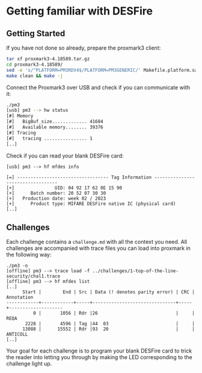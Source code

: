 # Getting familiar with DESFire

## Getting Started

If you have not done so already, prepare the proxmark3 client:

```bash
tar xf proxmark3-4.18589.tar.gz
cd proxmark3-4.18589/
sed -e 's/^PLATFORM=PM3RDV4$/PLATFORM=PM3GENERIC/' Makefile.platform.sample > Makefile.platform
make clean && make -j
```

Connect the Proxmark3 over USB and check if you can communicate with it:

```bash
./pm3
[usb] pm3 --> hw status
[#] Memory
[#]   BigBuf_size............. 41684
[#]   Available memory........ 39376
[#] Tracing
[#]   tracing ................ 1
[..]
```

Check if you can read your blank DESFire card:

```
[usb] pm3 --> hf mfdes info

[=] ---------------------------------- Tag Information ----------------------------------
[+]               UID: 04 92 17 62 0E 15 90
[+]      Batch number: 20 52 07 30 30
[+]   Production date: week 02 / 2023
[+]      Product type: MIFARE DESFire native IC (physical card)
[..]
```

## Challenges

Each challenge contains a `challenge.md` with all the context you need. All challenges are accompanied with trace files you can load into proxmark in the following way:

```
./pm3 -o
[offline] pm3 --> trace load -f ../challenges/1-top-of-the-line-security/chal1.trace
[offline] pm3 --> hf mfdes list
[..]
      Start |        End | Src | Data (! denotes parity error) | CRC | Annotation
------------+------------+-----+-------------------------------+-----+--------------------
          0 |       1056 | Rdr |26                             |     | REQA
       2228 |       4596 | Tag |44  03                         |     |
      13088 |      15552 | Rdr |93  20                         |     | ANTICOLL
[..]
```

Your goal for each challenge is to program your blank DESFire card to trick the reader into letting you through by making the LED corresponding to the challenge light up.
